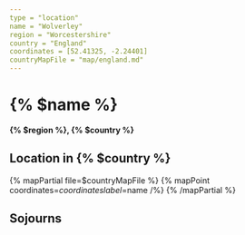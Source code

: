 ```yaml
---
type = "location"
name = "Wolverley"
region = "Worcestershire"
country = "England"
coordinates = [52.41325, -2.24401]
countryMapFile = "map/england.md"
---
```


# {% $name %}

**{% $region %}, {% $country %}**

## Location in {% $country %}

{% mapPartial file=$countryMapFile %}
  {% mapPoint coordinates=$coordinates label=$name /%}
{% /mapPartial %}

## Sojourns
